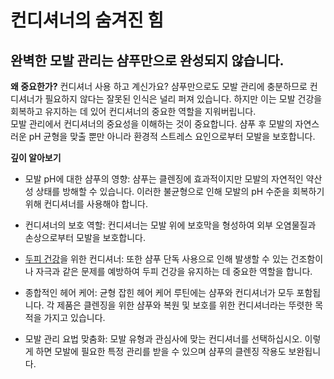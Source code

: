 
# 컨디셔너의 숨겨진 힘
## 완벽한 모발 관리는 샴푸만으로 완성되지 않습니다.
  
**왜 중요한가?**
컨디셔너 사용 하고 계신가요? 샴푸만으로도 모발 관리에 충분하므로 컨디셔너가 필요하지 않다는 잘못된 인식은 널리 퍼져 있습니다. 하지만 이는 모발 건강을 회복하고 유지하는 데 있어 컨디셔너의 중요한 역할을 지워버립니다.  
모발 관리에서 컨디셔너의 중요성을 이해하는 것이 중요합니다. 샴푸 후 모발의 자연스러운 pH 균형을 맞출 뿐만 아니라 환경적 스트레스 요인으로부터 모발을 보호합니다.  
  
**깊이 알아보기**  

 - 모발 pH에 대한 샴푸의 영향: 샴푸는 클렌징에 효과적이지만 모발의 자연적인 약산성 상태를 방해할 수 있습니다. 이러한 불균형으로 인해 모발의 pH 수준을 회복하기 위해 컨디셔너를 사용해야 합니다.  
  
 - 컨디셔너의 보호 역할: 컨디셔너는 모발 위에 보호막을 형성하여 외부 오염물질과 손상으로부터 모발을 보호합니다.  
  
 - [두피 건강](https://frontier-three.vercel.app/kr/m04/m0403/m040302)을 위한 컨디셔너: 또한 샴푸 단독 사용으로 인해 발생할 수 있는 건조함이나 자극과 같은 문제를 예방하여 두피 건강을 유지하는 데 중요한 역할을 합니다.  
  
 - 종합적인 헤어 케어: 균형 잡힌 헤어 케어 루틴에는 샴푸와 컨디셔너가 모두 포함됩니다. 각 제품은 클렌징을 위한 샴푸와 복원 및 보호를 위한 컨디셔너라는 뚜렷한 목적을 가지고 있습니다.  
  
 - 모발 관리 요법 맞춤화: 모발 유형과 관심사에 맞는 컨디셔너를 선택하십시오. 이렇게 하면 모발에 필요한 특정 관리를 받을 수 있으며 샴푸의 클렌징 작용도 보완됩니다.

<!--stackedit_data:
eyJoaXN0b3J5IjpbLTE2NzkwNzE5NjhdfQ==
-->